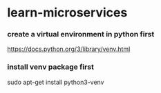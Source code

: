 # learn-microservices
### create a virtual environment in python first

https://docs.python.org/3/library/venv.html

### install venv package first
sudo apt-get install python3-venv
